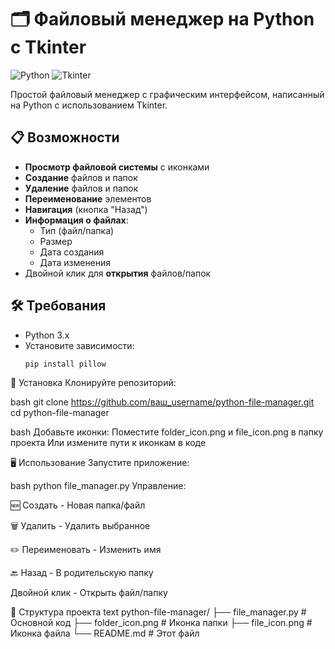 # 🗂️ Файловый менеджер на Python с Tkinter

![Python](https://img.shields.io/badge/python-3670A0?style=for-the-badge&logo=python&logoColor=ffdd54)
![Tkinter](https://img.shields.io/badge/Tkinter-%233776AB.svg?style=for-the-badge&logo=python&logoColor=white)

Простой файловый менеджер с графическим интерфейсом, написанный на Python с использованием Tkinter.

## 📋 Возможности

- **Просмотр файловой системы** с иконками
- **Создание** файлов и папок
- **Удаление** файлов и папок
- **Переименование** элементов
- **Навигация** (кнопка "Назад")
- **Информация о файлах**:
  - Тип (файл/папка)
  - Размер
  - Дата создания
  - Дата изменения
- Двойной клик для **открытия** файлов/папок

## 🛠️ Требования

- Python 3.x
- Установите зависимости:
  ```bash
  pip install pillow
🚀 Установка
Клонируйте репозиторий:

bash
git clone https://github.com/ваш_username/python-file-manager.git
cd python-file-manager

bash
Добавьте иконки:
Поместите folder_icon.png и file_icon.png в папку проекта
Или измените пути к иконкам в коде

🖥️ Использование
Запустите приложение:

bash
python file_manager.py
Управление:

🆕 Создать - Новая папка/файл

🗑️ Удалить - Удалить выбранное

✏️ Переименовать - Изменить имя

🔙 Назад - В родительскую папку

Двойной клик - Открыть файл/папку


📂 Структура проекта
text
python-file-manager/
├── file_manager.py      # Основной код
├── folder_icon.png      # Иконка папки
├── file_icon.png        # Иконка файла
└── README.md            # Этот файл
